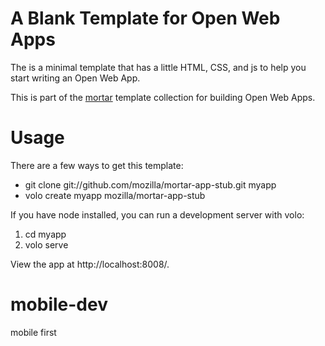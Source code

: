 
# A Blank Template for Open Web Apps

The is a minimal template that has a little HTML, CSS, and js to help
you start writing an Open Web App.

This is part of the [mortar](https://github.com/mozilla/mortar/)
template collection for building Open Web Apps.

# Usage

There are a few ways to get this template:

* git clone git://github.com/mozilla/mortar-app-stub.git myapp
* volo create myapp mozilla/mortar-app-stub

If you have node installed, you can run a development server with volo:

1. cd myapp
2. volo serve

View the app at http://localhost:8008/.

# mobile-dev

mobile first

